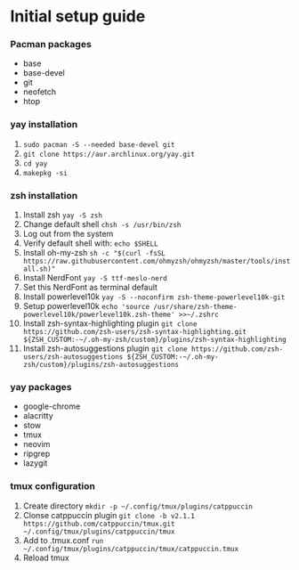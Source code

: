 # Initial setup guide

### Pacman packages
- base
- base-devel
- git
- neofetch
- htop

### yay installation
1. `sudo pacman -S --needed base-devel git`
2. `git clone https://aur.archlinux.org/yay.git`
3. `cd yay`
4. `makepkg -si`

### zsh installation
1. Install zsh `yay -S zsh`
2. Change default shell `chsh -s /usr/bin/zsh`
3. Log out from the system
4. Verify default shell with: `echo $SHELL`
5. Install oh-my-zsh `sh -c "$(curl -fsSL https://raw.githubusercontent.com/ohmyzsh/ohmyzsh/master/tools/install.sh)"`
6. Install NerdFont `yay -S ttf-meslo-nerd`
7. Set this NerdFont as terminal default
8. Install powerlevel10k `yay -S --noconfirm zsh-theme-powerlevel10k-git`
9. Setup powerlevel10k `echo 'source /usr/share/zsh-theme-powerlevel10k/powerlevel10k.zsh-theme' >>~/.zshrc`
10. Install zsh-syntax-highlighting plugin `git clone https://github.com/zsh-users/zsh-syntax-highlighting.git ${ZSH_CUSTOM:-~/.oh-my-zsh/custom}/plugins/zsh-syntax-highlighting`
11. Install zsh-autosuggestions plugin `git clone https://github.com/zsh-users/zsh-autosuggestions ${ZSH_CUSTOM:-~/.oh-my-zsh/custom}/plugins/zsh-autosuggestions`

### yay packages
- google-chrome
- alacritty
- stow
- tmux
- neovim
- ripgrep
- lazygit

### tmux configuration
1. Create directory `mkdir -p ~/.config/tmux/plugins/catppuccin`
2. Clonse catppuccin plugin `git clone -b v2.1.1 https://github.com/catppuccin/tmux.git ~/.config/tmux/plugins/catppuccin/tmux`
3. Add to .tmux.conf `run ~/.config/tmux/plugins/catppuccin/tmux/catppuccin.tmux`
4. Reload tmux
